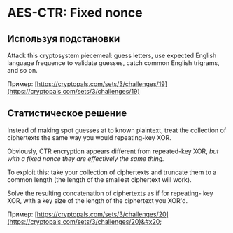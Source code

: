 # AES-CTR: Fixed nonce

## Используя подстановки

Attack this cryptosystem piecemeal: guess letters, use expected English language frequence to validate guesses, catch common English trigrams, and so on.

Пример: [https://cryptopals.com/sets/3/challenges/19](https://cryptopals.com/sets/3/challenges/19)

## Статистическое решение

Instead of making spot guesses at to known plaintext, treat the collection of ciphertexts the same way you would repeating-key XOR.

Obviously, CTR encryption appears different from repeated-key XOR, _but with a fixed nonce they are effectively the same thing._

To exploit this: take your collection of ciphertexts and truncate them to a common length (the length of the smallest ciphertext will work).

Solve the resulting concatenation of ciphertexts as if for repeating- key XOR, with a key size of the length of the ciphertext you XOR'd.

Пример: [https://cryptopals.com/sets/3/challenges/20](https://cryptopals.com/sets/3/challenges/20)&#x20;
